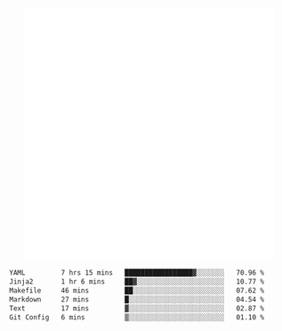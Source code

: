 <div align="center">
    <a href="https://konst.fish">
        <img src="https://raw.githubusercontent.com/konstfish/konstfish/master/fish.svg" alt="Logo" width="450"/>
    </a>
</div>

<!--START_SECTION:waka-->

```text
YAML         7 hrs 15 mins   █████████████████▓░░░░░░░   70.96 %
Jinja2       1 hr 6 mins     ██▓░░░░░░░░░░░░░░░░░░░░░░   10.77 %
Makefile     46 mins         ██░░░░░░░░░░░░░░░░░░░░░░░   07.62 %
Markdown     27 mins         █░░░░░░░░░░░░░░░░░░░░░░░░   04.54 %
Text         17 mins         ▓░░░░░░░░░░░░░░░░░░░░░░░░   02.87 %
Git Config   6 mins          ▒░░░░░░░░░░░░░░░░░░░░░░░░   01.10 %
```

<!--END_SECTION:waka-->

